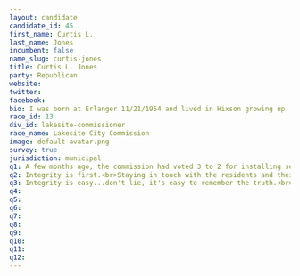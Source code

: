 ```yaml
---
layout: candidate
candidate_id: 45
first_name: Curtis L.
last_name: Jones
incumbent: false
name_slug: curtis-jones
title: Curtis L. Jones
party: Republican
website: 
twitter: 
facebook: 
bio: I was born at Erlanger 11/21/1954 and lived in Hixson growing up. I bought my first home in Lakesite in 1980, where I live now. I was a carpenter for 12 years (local union 74) before becoming an instrument mechanic for TVA with training from Chattanooga State. I just recently retired from TVA as a senior instrument mechanic.
race_id: 13
div_id: lakesite-commissioner
race_name: Lakesite City Commission
image: default-avatar.png
survey: true
jurisdiction: municipal
q1: A few months ago, the commission had voted 3 to 2 for installing sewers in Lakesite and this proposal got more people to the next meeting than ever before. I went to this meeting and several since then. I felt like the ones who voted to put the sewers in were not in touch with the residents of Lakesite. I am hoping to stop this click by replacing one of the 3 who voted for the sewer installation.
q2: Integrity is first.<br>Staying in touch with the residents and their issues.<br>What are we spending our tax dollars on.
q3: Integrity is easy...don't lie, it's easy to remember the truth.<br><br>I will contact residents and get their email address(if they have them) and send them updates of what is going on.<br><br>I have heard a few things from going to the meetings, but will do research and talk with the other council members along with residents to make decisions at council meetings, if elected.
q4: 
q5: 
q6: 
q7: 
q8: 
q9: 
q10: 
q11: 
q12: 
---
```

